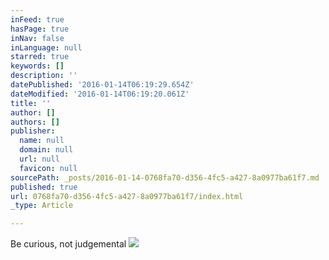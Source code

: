 ```yaml
---
inFeed: true
hasPage: true
inNav: false
inLanguage: null
starred: true
keywords: []
description: ''
datePublished: '2016-01-14T06:19:29.654Z'
dateModified: '2016-01-14T06:19:20.061Z'
title: ''
author: []
authors: []
publisher:
  name: null
  domain: null
  url: null
  favicon: null
sourcePath: _posts/2016-01-14-0768fa70-d356-4fc5-a427-8a0977ba61f7.md
published: true
url: 0768fa70-d356-4fc5-a427-8a0977ba61f7/index.html
_type: Article

---
```

Be curious, not judgemental
![](https://the-grid-user-content.s3-us-west-2.amazonaws.com/12dcfadd-adbb-4479-9a09-adcd3a91d91a.JPG)